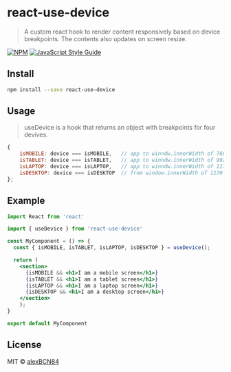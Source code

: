 # react-use-device

> A custom react hook to render content responsively based on device breakpoints. The contents also updates on screen resize.

[![NPM](https://img.shields.io/npm/v/react-use-device.svg)](https://www.npmjs.com/package/react-use-device) [![JavaScript Style Guide](https://img.shields.io/badge/code_style-standard-brightgreen.svg)](https://standardjs.com)

## Install

```bash
npm install --save react-use-device
```

## Usage
> useDevice is a hook that returns an object with breakpoints for four devives.
```jsx
{
    isMOBILE: device === isMOBILE,   // app to winndw.innerWidth of 768px
    isTABLET: device === isTABLET,   // app to winndw.innerWidth of 992px
    isLAPTOP: device === isLAPTOP,   // app to winndw.innerWidth of 1170
    isDESKTOP: device === isDESKTOP  // from window.innerWidth of 1170 up
};
```

## Example 

```jsx
import React from 'react'

import { useDevice } from 'react-use-device'

const MyComponent = () => {
  const { isMOBILE, isTABLET, isLAPTOP, isDESKTOP } = useDevice(); 

  return (
    <section>
      {isMOBILE && <h1>I am a mobile screen</h1>}
      {isTABLET && <h1>I am a tablet screen</h1>}
      {isLAPTOP && <h1>I am a laptop screen</h1>}
      {isDESKTOP && <h1>I am a desktop screen</h1>}
    </section>
    );
}

export default MyComponent
```

## License

MIT © [alexBCN84](https://github.com/alexBCN84)
